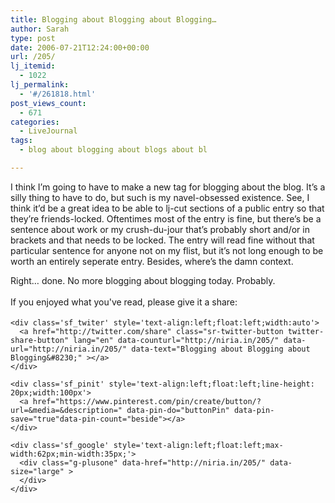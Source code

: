 ```yaml
---
title: Blogging about Blogging about Blogging…
author: Sarah
type: post
date: 2006-07-21T12:24:00+00:00
url: /205/
lj_itemid:
  - 1022
lj_permalink:
  - '#/261818.html'
post_views_count:
  - 671
categories:
  - LiveJournal
tags:
  - blog about blogging about blogs about bl

---
```

<div id="fb-root">
</div>

I think I&#8217;m going to have to make a new tag for blogging about the blog. It&#8217;s a silly thing to have to do, but such is my navel-obsessed existence. See, I think it&#8217;d be a great idea to be able to lj-cut sections of a public entry so that they&#8217;re friends-locked. Oftentimes most of the entry is fine, but there&#8217;s be a sentence about work or my crush-du-jour that&#8217;s probably short and/or in brackets and that needs to be locked. The entry will read fine without that particular sentence for anyone not on my flist, but it&#8217;s not long enough to be worth an entirely seperate entry. Besides, where&#8217;s the damn context.

Right&#8230; done. No more blogging about blogging today. Probably.

<div class='sfsi_Sicons' style='width: 100%; display: inline-block; vertical-align: middle; text-align:left'>
  <div style='margin:0px 8px 0px 0px; line-height: 24px'>
    <span>If you enjoyed what you've read, please give it a share:</span>
  </div>
  
  <div class='sfsi_socialwpr'>
    <div class='sf_fb' style='text-align:left;width:125px'>
      <div class="fb-like" href="http://niria.in/205/" width="180" send="false" showfaces="false"  action="like" data-share="true"data-layout="button_count" >
      </div>
    </div>
    
    <div class='sf_twiter' style='text-align:left;float:left;width:auto'>
      <a href="http://twitter.com/share" class="sr-twitter-button twitter-share-button" lang="en" data-counturl="http://niria.in/205/" data-url="http://niria.in/205/" data-text="Blogging about Blogging about Blogging&#8230;" ></a>
    </div>
    
    <div class='sf_pinit' style='text-align:left;float:left;line-height: 20px;width:100px'>
      <a href="https://www.pinterest.com/pin/create/button/?url=&media=&description=" data-pin-do="buttonPin" data-pin-save="true"data-pin-count="beside"></a>
    </div>
    
    <div class='sf_google' style='text-align:left;float:left;max-width:62px;min-width:35px;'>
      <div class="g-plusone" data-href="http://niria.in/205/" data-size="large" >
      </div>
    </div>
  </div>
</div>